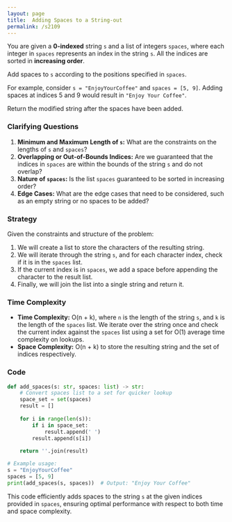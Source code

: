```yaml
---
layout: page
title:  Adding Spaces to a String-out
permalink: /s2109
---
```


You are given a **0-indexed** string `s` and a list of integers `spaces`, where each integer in `spaces` represents an index in the string `s`. All the indices are sorted in **increasing order**.

Add spaces to `s` according to the positions specified in `spaces`.

For example, consider `s = "EnjoyYourCoffee"` and `spaces = [5, 9]`. Adding spaces at indices 5 and 9 would result in `"Enjoy Your Coffee"`.

Return the modified string after the spaces have been added.

### Clarifying Questions

1. **Minimum and Maximum Length of `s`:** What are the constraints on the lengths of `s` and `spaces`?
2. **Overlapping or Out-of-Bounds Indices:** Are we guaranteed that the indices in `spaces` are within the bounds of the string `s` and do not overlap?
3. **Nature of `spaces`:** Is the list `spaces` guaranteed to be sorted in increasing order?
4. **Edge Cases:** What are the edge cases that need to be considered, such as an empty string or no spaces to be added?

### Strategy

Given the constraints and structure of the problem:
1. We will create a list to store the characters of the resulting string.
2. We will iterate through the string `s`, and for each character index, check if it is in the `spaces` list.
3. If the current index is in `spaces`, we add a space before appending the character to the result list.
4. Finally, we will join the list into a single string and return it.

### Time Complexity

- **Time Complexity:** O(n + k), where `n` is the length of the string `s`, and `k` is the length of the `spaces` list. We iterate over the string once and check the current index against the `spaces` list using a set for O(1) average time complexity on lookups.
- **Space Complexity:** O(n + k) to store the resulting string and the set of indices respectively.

### Code

```python
def add_spaces(s: str, spaces: list) -> str:
    # Convert spaces list to a set for quicker lookup
    space_set = set(spaces)
    result = []
    
    for i in range(len(s)):
        if i in space_set:
            result.append(' ')
        result.append(s[i])
    
    return ''.join(result)

# Example usage:
s = "EnjoyYourCoffee"
spaces = [5, 9]
print(add_spaces(s, spaces))  # Output: "Enjoy Your Coffee"
```

This code efficiently adds spaces to the string `s` at the given indices provided in `spaces`, ensuring optimal performance with respect to both time and space complexity.